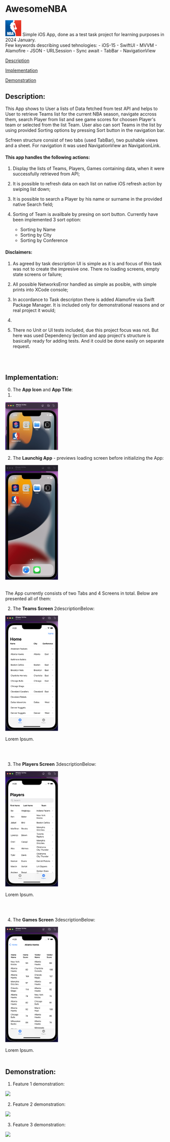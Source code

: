 # AwesomeNBA
<img src="ScreenShots/logo.jpeg" width="10%"> 
Simple iOS App, done as a test task project for learning purposes in 2024 January.
<br>
Few keywords describing used tehnologies:
 - iOS-15
 - SwiftUI
 - MVVM
 - Alamofire
 - JSON
 - URLSession
 - Sync await
 - TabBar
 - NavigationView

[Description](#description)

[Implementation](#implementation)

[Demonstration](#demonstration)

## Description:
This App shows to User a lists of Data fetched from test API and helps to User to retrieve Teams list for the current NBA season, navigate accross them, search Player from list and see game scores for choosen Player's team or selected from the list Team. User also can sort Teams in the list by using provided Sorting options by pressing Sort button in the navigation bar.

Scfreen structure consist of two tabs (used TabBar), two pushable views and a sheet. For navigation it was used NavigationView an NavigationLink.

#### This app handles the following actions:

  1. Display the lists of Teams, Players, Games containing data, when it were successfully retrieved from API;

  2. It is possible to refresh data on each list on native iOS refresh action by swiping list down;

  3. It is possible to search a Player by his name or surname in the provided native Search field;

  5. Sorting of Team is availbale by presing on sort button. Currently have been implemented 3 sort option:
       - Sorting by Name
       - Sorting by City
       - Sorting by Conference

#### Disclaimers:

  1. As agreed by task description UI is simple as it is and focus of this task was not to create the impresive one. There no loading screens, empty state screens or failure;

  2. All possible NetworksError handled as simple as posible, with simple prints into XCode console;

  3. In accordance to Task descripton there is added Alamofire via Swift Package Manager. It is included only for demonstrational reasons and or real project it would;
  4. 
  5. There no Unit or UI tests included, due this project focus was not. But here was used Dependency Ijection and app project's structure is basically ready for adding tests. And it could be done easily on separate request.
<br>
<br>
  
## Implementation: 

0. The __App Icon__ and __App Title__:
1. 
<img src="ScreenShots/00_AppIcon.png" width="33%"> 
<br>

2. The __Launchig App__ - previews loading screen before initializing the App:

<img src="ScreenShots/01_LaunchApp.gif" width="33%">  
<br>
<br>

The App currently consists of two Tabs and 4 Screens in total. Below are presented all of them:

2. The __Teams Screen__ 2descriptionBelow:
  
<img src="ScreenShots/02_TeamsScreen.png" width="33%">  

Lorem Ipsum.

<br>
<br>

3. The __Players Screen__ 3descriptionBelow:
  
<img src="ScreenShots/03_PlayersScreen.png" width="33%">   

Lorem Ipsum.

<br>
<br>

4. The __Games Screen__ 3descriptionBelow:
  
<img src="ScreenShots/04_GamesScreen.png" width="33%"> 

Lorem Ipsum.
<br>
<br>

## Demonstration: 

1. Feature 1 demonstration:

<img src="ScreenShots/05_Navigation.gif" width="33%">   
   
2. Feature 2 demonstration:

<img src="ScreenShots/06_SortTeamsFeature.gif" width="33%">

3. Feature 3 demonstration:

<img src="ScreenShots/07_SearchForPlayerFeature.gif" width="33%">
